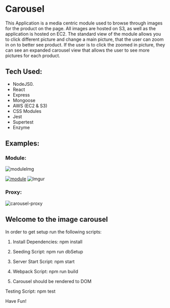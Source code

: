 # Carousel
This Application is a media centric module used to browse through images for the product on the page. All images are hosted on S3, as well as the application is hosted on EC2. The standard view of the module allows you to click different picture and change a main picture, that the user can zoom in on to better see product. If the user is to click the zoomed in picture, they can see an expanded carousel view that allows the user to see more pictures for each product. 

## Tech Used:
- NodeJS0.
- React
- Express
- Mongoose 
- AWS (EC2 & S3)
- CSS Modules
- Jest
- Supertest
- Enzyme

## Examples:  

### Module:
![moduleImg](https://i.imgur.com/pYHCot7.gif)


<a href="https://i.imgur.com/pYHCot7"><img src="https://i.imgur.com/pYHCot7.gif" title="module"/></a>
![Imgur](https://i.imgur.com/pYHCot7.gifv)

### Proxy:
![carousel-proxy](https://user-images.githubusercontent.com/48224142/98876794-4178b700-243c-11eb-8ffe-eeae525d4b07.gif)

## Welcome to the image carousel

In order to get setup run the following scripts:

1) Install Dependencies: npm install

2) Seeding Script: npm run dbSetup

3) Server Start Script: npm start

4) Webpack Script: npm run build

5) Carousel should be rendered to DOM


Testing Script: npm test

Have Fun!

